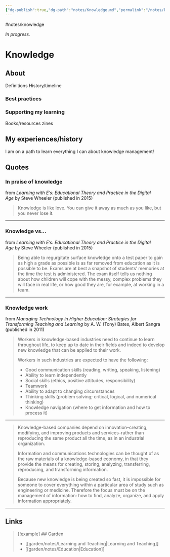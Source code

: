```yaml
---
{"dg-publish":true,"dg-path":"notes/Knowledge.md","permalink":"/notes/knowledge/","created":"2025-02-01T01:55:47.874-05:00","updated":"2025-03-22T21:14:47.487-04:00"}
---
```


#notes/knowledge

*In progress.*
# Knowledge
## About
Definitions
History/timeline
### Best practices
### Supporting my learning
Books/resources
zines

## My experiences/history
I am on a path to learn everything I can about knowledge management!

## Quotes

### In praise of knowledge
from _Learning with E’s: Educational Theory and Practice in the Digital Age_ by Steve Wheeler (published in 2015)

> Knowledge is like love. You can give it away as much as you like, but you never lose it.
---

### Knowledge vs...
from _Learning with E’s: Educational Theory and Practice in the Digital Age_ by Steve Wheeler (published in 2015)

> Being able to regurgitate surface knowledge onto a test paper to gain as high a grade as possible is as far removed from education as it is possible to be. Exams are at best a snapshot of students’ memories at the time the test is administered. The exam itself tells us nothing about how children will cope with the messy, complex problems they will face in real life, or how good they are, for example, at working in a team.
---

### Knowledge work
from _Managing Technology in Higher Education: Strategies for Transforming Teaching and Learning_ by A. W. (Tony) Bates, Albert Sangra (published in 2011)

> Workers in knowledge-based industries need to continue to learn throughout life, to keep up to date in their fields and indeed to develop new knowledge that can be applied to their work.
> 
> Workers in such industries are expected to have the following:
> 
> - Good communication skills (reading, writing, speaking, listening)
> - Ability to learn independently
> - Social skills (ethics, positive attitudes, responsibility)
> - Teamwork
> - Ability to adapt to changing circumstances
> - Thinking skills (problem solving; critical, logical, and numerical thinking)
>- Knowledge navigation (where to get information and how to process it)
---
> Knowledge-based companies depend on innovation–creating, modifying, and improving products and services–rather than reproducing the same product all the time, as in an industrial organization.
> 
> Information and communications technologies can be thought of as the raw materials of a knowledge-based economy, in that they provide the means for creating, storing, analyzing, transferring, reproducing, and transforming information.
> 
> Because new knowledge is being created so fast, it is impossible for someone to cover everything within a particular area of study such as engineering or medicine. Therefore the focus must be on the management of information: how to find, analyze, organize, and apply information appropriately.
---

## Links




> [!example] ## Garden
> - [[garden/notes/Learning and Teaching\|Learning and Teaching]]
> - [[garden/notes/Education\|Education]]

